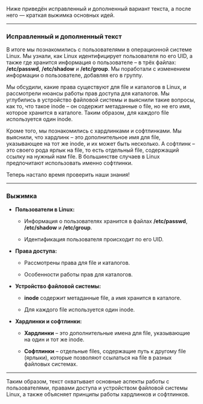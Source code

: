 Ниже приведён исправленный и дополненный вариант текста, а после него — краткая выжимка основных идей.

---

### Исправленный и дополненный текст

В итоге мы познакомились с пользователями в операционной системе Linux. Мы узнали, как Linux идентифицирует пользователя по его UID, а также где хранится информация о пользователе – в трёх файлах: **/etc/passwd**, **/etc/shadow** и **/etc/group**. Мы поработали с изменением информации о пользователе, добавляя его в группу.

Мы обсудили, какие права существуют для file и каталогов в Linux, и рассмотрели нюансы работы прав доступа для каталогов. Мы углубились в устройство файловой системы и выяснили такие вопросы, как то, что такое inode – он содержит метаданные о file, но не его имя, которое хранится в каталоге. Таким образом, для каждого file используется один inode.

Кроме того, мы познакомились с хардлинками и софтлинками. Мы выяснили, что хардлинк – это дополнительное имя для file, указывающее на тот же inode, и их может быть несколько. А софтлинк – это своего рода ярлык на file, то есть отдельный file, содержащий ссылку на нужный нам file. В большинстве случаев в Linux предпочитают использовать именно софтлинки.

Теперь настало время проверить наши знания!

---

### Выжимка

- **Пользователи в Linux:**
    
    - Информация о пользователях хранится в файлах **/etc/passwd**, **/etc/shadow** и **/etc/group**.
        
    - Идентификация пользователя происходит по его UID.
        
- **Права доступа:**
    
    - Рассмотрены права для file и каталогов.
        
    - Особенности работы прав для каталогов.
        
- **Устройство файловой системы:**
    
    - **inode** содержит метаданные file, а имя хранится в каталоге.
        
    - Для каждого file используется один inode.
        
- **Хардлинки и софтлинки:**
    
    - **Хардлинки** – это дополнительные имена для file, указывающие на один и тот же inode.
        
    - **Софтлинки** – отдельные files, содержащие путь к другому file (ярлыки), которые позволяют ссылаться на file в разных файловых системах.
        

---

Таким образом, текст охватывает основные аспекты работы с пользователями, правами доступа и устройством файловой системы Linux, а также объясняет принципы работы хардлинков и софтлинков.
